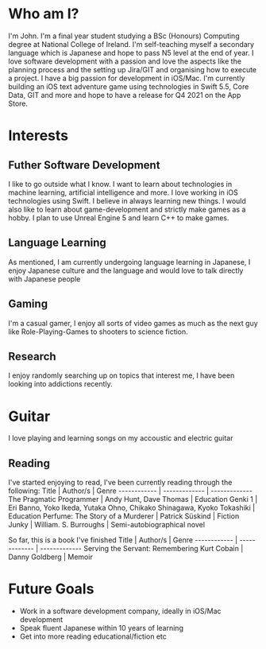 # Who am I?
I'm John.
I'm a final year student studying a BSc (Honours) Computing degree at National College of Ireland. 
I'm self-teaching myself a secondary language which is Japanese and hope to pass N5 level at the end of year.
I love software development with a passion and love the aspects like the planning process and the setting up Jira/GIT and organising how to execute a project. I have a big passion for development in iOS/Mac. I'm currently building an iOS text adventure game using technologies in Swift 5.5, Core Data, GIT and more and hope to have a release for Q4 2021 on the App Store. 


# Interests
## Futher Software Development
I like to go outside what I know. I want to learn about technologies in machine learning, artificial intelligence and more. I love working in iOS technologies using Swift.
I believe in always learning new things. I would also like to learn about game-development and strictly make games as a hobby. 
I plan to use Unreal Engine 5 and learn C++ to make games. 
## Language Learning 
As mentioned, I am currently undergoing language learning in Japanese, I enjoy Japanese culture and the language 
and would love to talk directly with Japanese people
## Gaming 
I'm a casual gamer, I enjoy all sorts of video games as much as the next guy like Role-Playing-Games to shooters to science fiction.
## Research
I enjoy randomly searching up on topics that interest me, I have been looking into addictions recently.
# Guitar
I love playing and learning songs on my accoustic and electric guitar
## Reading
I've started enjoying to read, I've been currently reading through the following:
Title | Author/s | Genre
------------ | ------------- | ------------- 
The Pragmatic Programmer | Andy Hunt, Dave Thomas | Education
Genki 1 | Eri Banno, Yoko Ikeda, Yutaka Ohno, Chikako Shinagawa, Kyoko Tokashiki | Education
Perfume: The Story of a Murderer  | Patrick Süskind | Fiction 
Junky | William. S. Burroughs | Semi-autobiographical novel

So far, this is a book I've finished
Title | Author/s | Genre
------------ | ------------- | ------------- 
Serving the Servant: Remembering Kurt Cobain | Danny Goldberg | Memoir

# Future Goals
- Work in a software development company, ideally in iOS/Mac development 
- Speak fluent Japanese within 10 years of learning
- Get into more reading educational/fiction etc

